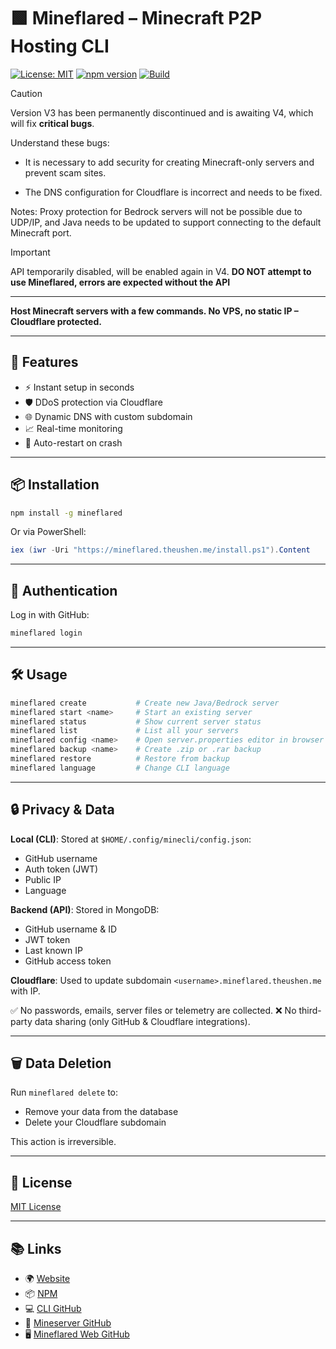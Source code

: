# 🟩 Mineflared – Minecraft P2P Hosting CLI

[![License: MIT](https://img.shields.io/github/license/TheusHen/Mineflared?style=flat-square)](LICENSE)
[![npm version](https://img.shields.io/npm/v/mineflared?style=flat-square)](https://www.npmjs.com/package/mineflared)
[![Build](https://github.com/TheusHen/Mineflared/actions/workflows/publish.yml/badge.svg)](https://github.com/TheusHen/Mineflared/actions)

> [!CAUTION]
> Version V3 has been permanently discontinued and is awaiting V4, which will fix **critical bugs**.

Understand these bugs:
- It is necessary to add security for creating Minecraft-only servers and prevent scam sites.

- The DNS configuration for Cloudflare is incorrect and needs to be fixed.

Notes:
Proxy protection for Bedrock servers will not be possible due to UDP/IP, and Java needs to be updated to support connecting to the default Minecraft port.

> [!IMPORTANT]  
> API temporarily disabled, will be enabled again in V4. **DO NOT attempt to use Mineflared, errors are expected without the API**
---

**Host Minecraft servers with a few commands. No VPS, no static IP – Cloudflare protected.**

---

## 🚀 Features

- ⚡ Instant setup in seconds
- 🛡️ DDoS protection via Cloudflare  
- 🌐 Dynamic DNS with custom subdomain  
- 📈 Real-time monitoring  
- 🔄 Auto-restart on crash  

---

## 📦 Installation

```bash
npm install -g mineflared
````

Or via PowerShell:

```powershell
iex (iwr -Uri "https://mineflared.theushen.me/install.ps1").Content
```

---

## 🔐 Authentication

Log in with GitHub:

```bash
mineflared login
```

---

## 🛠️ Usage

```bash
mineflared create           # Create new Java/Bedrock server
mineflared start <name>     # Start an existing server
mineflared status           # Show current server status
mineflared list             # List all your servers
mineflared config <name>    # Open server.properties editor in browser
mineflared backup <name>    # Create .zip or .rar backup
mineflared restore          # Restore from backup
mineflared language         # Change CLI language
```

---

## 🔒 Privacy & Data

**Local (CLI)**:
Stored at `$HOME/.config/minecli/config.json`:

* GitHub username
* Auth token (JWT)
* Public IP
* Language

**Backend (API)**:
Stored in MongoDB:

* GitHub username & ID
* JWT token
* Last known IP
* GitHub access token

**Cloudflare**:
Used to update subdomain `<username>.mineflared.theushen.me` with IP.

✅ No passwords, emails, server files or telemetry are collected.
❌ No third-party data sharing (only GitHub & Cloudflare integrations).

---

## 🗑️ Data Deletion

Run `mineflared delete` to:

* Remove your data from the database
* Delete your Cloudflare subdomain

This action is irreversible.

---

## 📄 License

[MIT License](LICENSE)

---

## 📚 Links

* 🌍 [Website](https://mineflared.theushen.me)
* 📦 [NPM](https://www.npmjs.com/package/mineflared)
* 💻 [CLI GitHub](https://github.com/TheusHen/Mineflared)
* 🧩 [Mineserver GitHub](https://github.com/TheusHen/mineserver)
* 🖥️ [Mineflared Web GitHub](https://github.com/TheusHen/mineflared-web)

